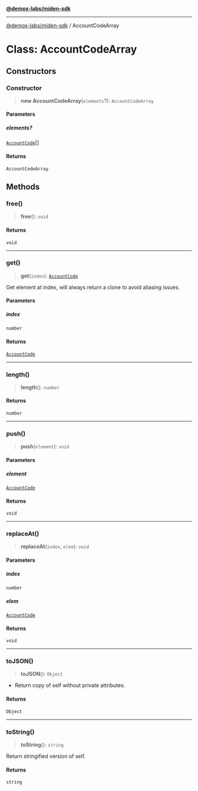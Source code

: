 [**@demox-labs/miden-sdk**](../README.md)

***

[@demox-labs/miden-sdk](../README.md) / AccountCodeArray

# Class: AccountCodeArray

## Constructors

### Constructor

> **new AccountCodeArray**(`elements`?): `AccountCodeArray`

#### Parameters

##### elements?

[`AccountCode`](AccountCode.md)[]

#### Returns

`AccountCodeArray`

## Methods

### free()

> **free**(): `void`

#### Returns

`void`

***

### get()

> **get**(`index`): [`AccountCode`](AccountCode.md)

Get element at index, will always return a clone to avoid aliasing issues.

#### Parameters

##### index

`number`

#### Returns

[`AccountCode`](AccountCode.md)

***

### length()

> **length**(): `number`

#### Returns

`number`

***

### push()

> **push**(`element`): `void`

#### Parameters

##### element

[`AccountCode`](AccountCode.md)

#### Returns

`void`

***

### replaceAt()

> **replaceAt**(`index`, `elem`): `void`

#### Parameters

##### index

`number`

##### elem

[`AccountCode`](AccountCode.md)

#### Returns

`void`

***

### toJSON()

> **toJSON**(): `Object`

* Return copy of self without private attributes.

#### Returns

`Object`

***

### toString()

> **toString**(): `string`

Return stringified version of self.

#### Returns

`string`
